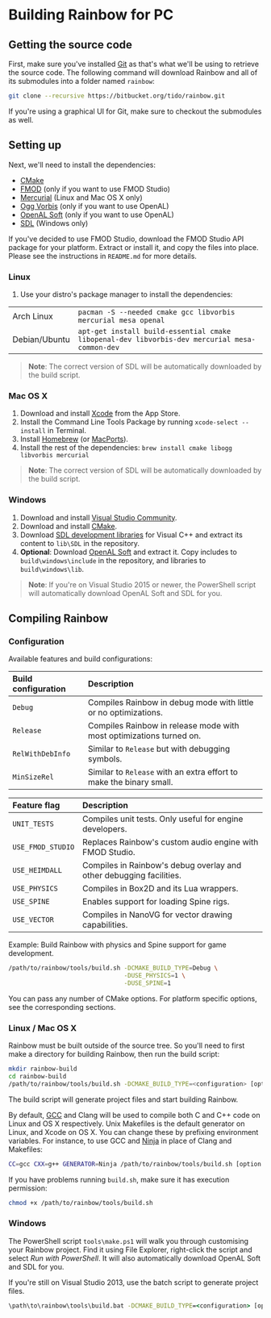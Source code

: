 # Building Rainbow for PC

## Getting the source code

First, make sure you've installed [Git](http://git-scm.com/downloads) as that's what we'll be using to retrieve the source code. The following command will download Rainbow and all of its submodules into a folder named `rainbow`:

```bash
git clone --recursive https://bitbucket.org/tido/rainbow.git
```

If you're using a graphical UI for Git, make sure to checkout the submodules as well.

## Setting up

Next, we'll need to install the dependencies:

* [CMake](http://www.cmake.org/)
* [FMOD](http://www.fmod.org/) (only if you want to use FMOD Studio)
* [Mercurial](http://mercurial.selenic.com/) (Linux and Mac OS X only)
* [Ogg Vorbis](http://www.vorbis.com/) (only if you want to use OpenAL)
* [OpenAL Soft](http://kcat.strangesoft.net/openal.html) (only if you want to use OpenAL)
* [SDL](https://www.libsdl.org/download-2.0.php) (Windows only)

If you've decided to use FMOD Studio, download the FMOD Studio API package for
your platform. Extract or install it, and copy the files into place. Please see
the instructions in `README.md` for more details.

### Linux

1. Use your distro's package manager to install the dependencies:

|               |                                                                                     |
|---------------|-------------------------------------------------------------------------------------|
| Arch Linux    | `pacman -S --needed cmake gcc libvorbis mercurial mesa openal`                    |
| Debian/Ubuntu | `apt-get install build-essential cmake libopenal-dev libvorbis-dev mercurial mesa-common-dev` |

> **Note**: The correct version of SDL will be automatically downloaded by the build script.

### Mac OS X

1. Download and install [Xcode](https://itunes.apple.com/app/xcode/id497799835?mt=12) from the App Store.
2. Install the Command Line Tools Package by running `xcode-select --install` in Terminal.
3. Install [Homebrew](http://brew.sh/) (or [MacPorts](http://www.macports.org/)).
4. Install the rest of the dependencies: `brew install cmake libogg libvorbis mercurial`

> **Note**: The correct version of SDL will be automatically downloaded by the build script.

### Windows

1. Download and install [Visual Studio Community](http://www.visualstudio.com/en-us/products/visual-studio-community-vs).
2. Download and install [CMake](http://www.cmake.org/download/).
3. Download [SDL development libraries](https://www.libsdl.org/download-2.0.php) for Visual C++ and extract its content to `lib\SDL` in the repository.
4. **Optional**: Download [OpenAL Soft](http://kcat.strangesoft.net/openal.html) and extract it. Copy includes to `build\windows\include` in the repository, and libraries to `build\windows\lib`.

> **Note**: If you're on Visual Studio 2015 or newer, the PowerShell script will automatically download OpenAL Soft and SDL for you.

## Compiling Rainbow

### Configuration

Available features and build configurations:

| Build configuration | Description |
|:--------------------|:------------|
| `Debug`             | Compiles Rainbow in debug mode with little or no optimizations. |
| `Release`           | Compiles Rainbow in release mode with most optimizations turned on. |
| `RelWithDebInfo`    | Similar to `Release` but with debugging symbols. |
| `MinSizeRel`        | Similar to `Release` with an extra effort to make the binary small. |

| Feature flag      | Description |
|:------------------|:------------|
| `UNIT_TESTS`      | Compiles unit tests. Only useful for engine developers. |
| `USE_FMOD_STUDIO` | Replaces Rainbow's custom audio engine with FMOD Studio. |
| `USE_HEIMDALL`    | Compiles in Rainbow's debug overlay and other debugging facilities. |
| `USE_PHYSICS`     | Compiles in Box2D and its Lua wrappers. |
| `USE_SPINE`       | Enables support for loading Spine rigs. |
| `USE_VECTOR`      | Compiles in NanoVG for vector drawing capabilities. |

Example: Build Rainbow with physics and Spine support for game development.

```bash
/path/to/rainbow/tools/build.sh -DCMAKE_BUILD_TYPE=Debug \
                                -DUSE_PHYSICS=1 \
                                -DUSE_SPINE=1
```

You can pass any number of CMake options. For platform specific options, see the corresponding sections.

### Linux / Mac OS X

Rainbow must be built outside of the source tree. So you'll need to first make a directory for building Rainbow, then run the build script:

```bash
mkdir rainbow-build
cd rainbow-build
/path/to/rainbow/tools/build.sh -DCMAKE_BUILD_TYPE=<configuration> [option ...]
```

The build script will generate project files and start building Rainbow.

By default, [GCC](https://gcc.gnu.org/) and Clang will be used to compile both C and C++ code on Linux and OS X respectively. Unix Makefiles is the default generator on Linux, and Xcode on OS X. You can change these by prefixing environment variables. For instance, to use GCC and [Ninja](https://martine.github.io/ninja/) in place of Clang and Makefiles:

```bash
CC=gcc CXX=g++ GENERATOR=Ninja /path/to/rainbow/tools/build.sh [option ...]
```

If you have problems running `build.sh`, make sure it has execution permission:

```bash
chmod +x /path/to/rainbow/tools/build.sh
```

### Windows

The PowerShell script `tools\make.ps1` will walk you through customising your Rainbow project. Find it using File Explorer, right-click the script and select _Run with PowerShell_. It will also automatically download OpenAL Soft and SDL for you.

If you're still on Visual Studio 2013, use the batch script to generate project files.

```bat
\path\to\rainbow\tools\build.bat -DCMAKE_BUILD_TYPE=<configuration> [option ...]
```
